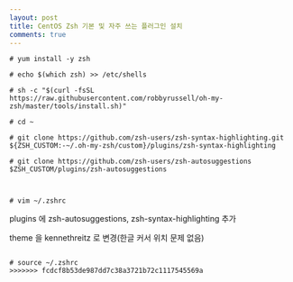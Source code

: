 ```yaml
---
layout: post
title: CentOS Zsh 기본 및 자주 쓰는 플러그인 설치
comments: true
---
```

```
# yum install -y zsh

# echo $(which zsh) >> /etc/shells

# sh -c "$(curl -fsSL https://raw.githubusercontent.com/robbyrussell/oh-my-zsh/master/tools/install.sh)"

# cd ~

# git clone https://github.com/zsh-users/zsh-syntax-highlighting.git ${ZSH_CUSTOM:-~/.oh-my-zsh/custom}/plugins/zsh-syntax-highlighting

# git clone https://github.com/zsh-users/zsh-autosuggestions $ZSH_CUSTOM/plugins/zsh-autosuggestions

 

# vim ~/.zshrc

```

plugins 에 zsh-autosuggestions, zsh-syntax-highlighting 추가

theme 을 kennethreitz 로 변경(한글 커서 위치 문제 없음)

```

# source ~/.zshrc
>>>>>>> fcdcf8b53de987dd7c38a3721b72c1117545569a
```